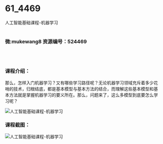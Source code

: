 # 61_4469
人工智能基础课程-机器学习
<br/></br>
<h3>微:mukewang8 资源编号：524469</h3>
<br/></br>
<h3>课程介绍：</h3>
<p>那么，怎样入门<a title="查看与 机器学习 相关的文章" target="_blank">机器学习</a>？又有哪些学习路径呢？无论机器学习领域充斥着多少花哨的技术，归根结底，都是基本模型与基本方法的结合，而理解这些基本模型和基本方法就是掌握机器学习的要义所在。那么，问题来了，这么多模型到底要怎么学习呢？</p>
<p><img src="https://www.ko996.com/wp-content/uploads/img/2019/01/2-300x171.png" alt="人工智能基础课程-机器学习"></p>
<h3>课程截图：</h3>
<p><img src="https://www.ko996.com/wp-content/uploads/img/2019/01/3.png" alt="人工智能基础课程-机器学习"></p>
